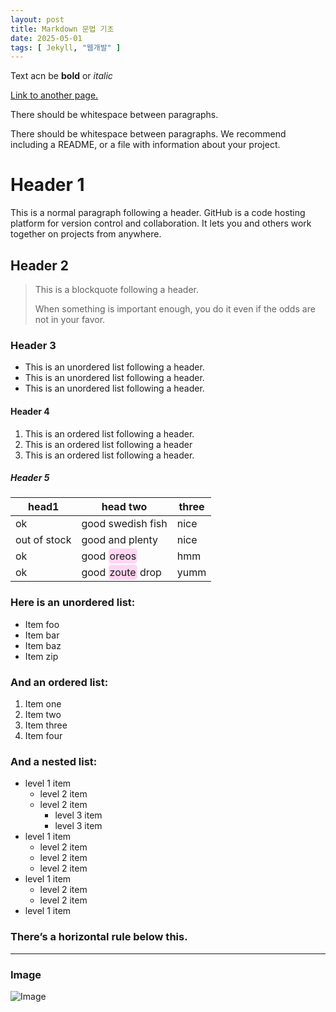 ```yaml
---
layout: post
title: Markdown 문법 기초
date: 2025-05-01 
tags: [ Jekyll, "웹개발" ]
---
```


Text acn be **bold** or _italic_

[Link to another page.](https://lahc.snu.ac.kr/)

There should be whitespace between paragraphs.

There should be whitespace between paragraphs. We recommend including a README, or a file with information about your project.

# Header 1
This is a normal paragraph following a header. GitHub is a code hosting platform for version control and collaboration. It lets you and others work together on projects from anywhere.

## Header 2

> This is a blockquote following a header.
>
> When something is important enough, you do it even if the odds are not in your favor.

### Header 3
* This is an unordered list following a header.
* This is an unordered list following a header.
* This is an unordered list following a header.

#### Header 4
1. This is an ordered list following a header.
2. This is an ordered list following a header
3. This is an ordered list following a header.

##### Header 5

<table>
  <thead>
    <tr>
      <th>head1</th>
      <th>head two</th>
      <th>three</th>
    </tr>
  </thead>
  <tbody>
    <tr>
      <td>ok</td>
      <td>good swedish fish</td>
      <td>nice</td>
    </tr>
    <tr>
      <td>out of stock</td>
      <td>good and plenty</td>
      <td>nice</td>
    </tr>
    <tr>
      <td>ok</td>
      <td>good <span style="background-color: #ffd6f3; border-radius: 5px; padding: 2px;">oreos</span></td>
      <td>hmm</td>
    </tr>
    <tr>
      <td>ok</td>
      <td>good <span style="background-color: #ffd6f3; border-radius: 5px; padding: 2px;">zoute</span> drop</td>
      <td>yumm</td>
    </tr>
  </tbody>
</table>

### Here is an unordered list:
* Item foo
* Item bar
* Item baz
* Item zip

### And an ordered list:
1. Item one
2. Item two
3. Item three
4. Item four

### And a nested list:
* level 1 item
  * level 2 item
  * level 2 item
    * level 3 item
    * level 3 item
* level 1 item
  * level 2 item
  * level 2 item
  * level 2 item
* level 1 item
  * level 2 item
  * level 2 item
* level 1 item
 
 
### There’s a horizontal rule below this.
---
### Image
![Image](https://upload.wikimedia.org/wikipedia/commons/thumb/4/42/Stinkende_gouwe_bloem_en_vrucht_Chelidonium_majus.jpg/571px-Stinkende_gouwe_bloem_en_vrucht_Chelidonium_majus.jpg?20050606182704)


